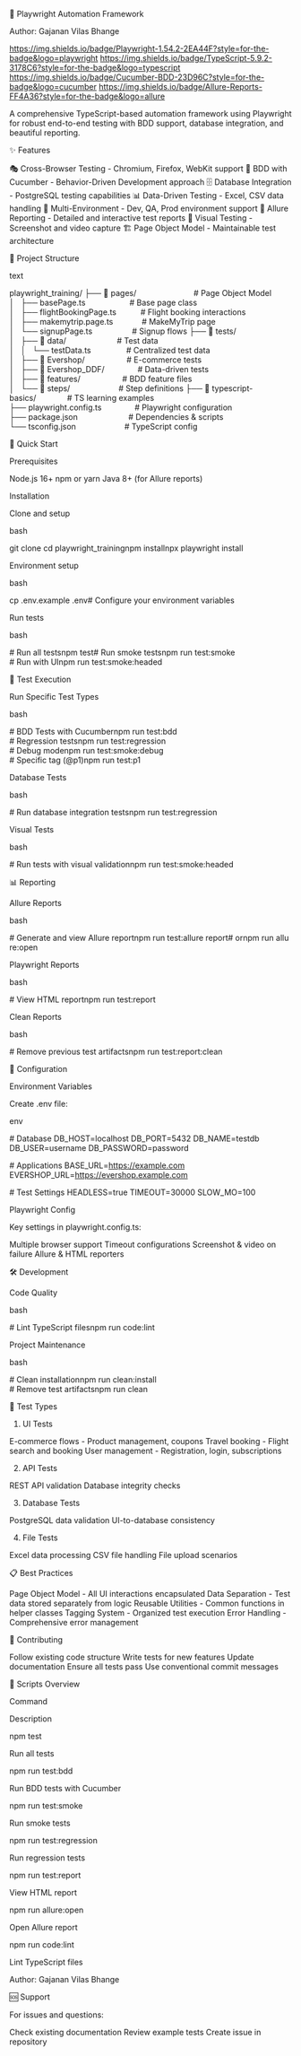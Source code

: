 🚀 Playwright Automation Framework

Author: Gajanan Vilas Bhange

https://img.shields.io/badge/Playwright-1.54.2-2EA44F?style=for-the-badge&logo=playwright
https://img.shields.io/badge/TypeScript-5.9.2-3178C6?style=for-the-badge&logo=typescript
https://img.shields.io/badge/Cucumber-BDD-23D96C?style=for-the-badge&logo=cucumber
https://img.shields.io/badge/Allure-Reports-FF4A36?style=for-the-badge&logo=allure

A comprehensive TypeScript-based automation framework using Playwright for robust end-to-end testing with BDD support, database integration, and beautiful reporting.

✨ Features

🎭 Cross-Browser Testing - Chromium, Firefox, WebKit support
📝 BDD with Cucumber - Behavior-Driven Development approach
🗄️ Database Integration - PostgreSQL testing capabilities
📊 Data-Driven Testing - Excel, CSV data handling
📱 Multi-Environment - Dev, QA, Prod environment support
🎨 Allure Reporting - Detailed and interactive test reports
📸 Visual Testing - Screenshot and video capture
🏗️ Page Object Model - Maintainable test architecture

📁 Project Structure

text

playwright_training/
├── 📂 pages/                          # Page Object Model
│   ├── basePage.ts                    # Base page class
│   ├── flightBookingPage.ts           # Flight booking interactions
│   ├── makemytrip.page.ts             # MakeMyTrip page
│   └── signupPage.ts                  # Signup flows
├── 📂 tests/
│   ├── 📂 data/                       # Test data
│   │   └── testData.ts                # Centralized test data
│   ├── 📂 Evershop/                   # E-commerce tests
│   ├── 📂 Evershop_DDF/               # Data-driven tests
│   ├── 📂 features/                   # BDD feature files
│   └── 📂 steps/                      # Step definitions
├── 📂 typescript-basics/              # TS learning examples
├── playwright.config.ts               # Playwright configuration
├── package.json                       # Dependencies & scripts
└── tsconfig.json                      # TypeScript config

🚀 Quick Start

Prerequisites

Node.js 16+
npm or yarn
Java 8+ (for Allure reports)

Installation

Clone and setup

bash

git clone <repository-url>cd playwright_trainingnpm installnpx playwright install

Environment setup

bash

cp .env.example .env# Configure your environment variables

Run tests

bash

# Run all testsnpm test# Run smoke testsnpm run test:smoke
# Run with UInpm run test:smoke:headed

🧪 Test Execution

Run Specific Test Types

bash

# BDD Tests with Cucumbernpm run test:bdd
# Regression testsnpm run test:regression
# Debug modenpm run test:smoke:debug
# Specific tag (@p1)npm run test:p1

Database Tests

bash

# Run database integration testsnpm run test:regression

Visual Tests

bash

# Run tests with visual validationnpm run test:smoke:headed

📊 Reporting

Allure Reports

bash

# Generate and view Allure reportnpm run test:allure report# ornpm run allure:open

Playwright Reports

bash

# View HTML reportnpm run test:report

Clean Reports

bash

# Remove previous test artifactsnpm run test:report:clean

🔧 Configuration

Environment Variables

Create .env file:

env

# Database
DB_HOST=localhost
DB_PORT=5432
DB_NAME=testdb
DB_USER=username
DB_PASSWORD=password

# Applications
BASE_URL=https://example.com
EVERSHOP_URL=https://evershop.example.com

# Test Settings
HEADLESS=true
TIMEOUT=30000
SLOW_MO=100

Playwright Config

Key settings in playwright.config.ts:

Multiple browser support
Timeout configurations
Screenshot & video on failure
Allure & HTML reporters

🛠️ Development

Code Quality

bash

# Lint TypeScript filesnpm run code:lint

Project Maintenance

bash

# Clean installationnpm run clean:install
# Remove test artifactsnpm run clean

🧩 Test Types

1. UI Tests

E-commerce flows - Product management, coupons
Travel booking - Flight search and booking
User management - Registration, login, subscriptions

2. API Tests

REST API validation
Database integrity checks

3. Database Tests

PostgreSQL data validation
UI-to-database consistency

4. File Tests

Excel data processing
CSV file handling
File upload scenarios

📋 Best Practices

Page Object Model - All UI interactions encapsulated
Data Separation - Test data stored separately from logic
Reusable Utilities - Common functions in helper classes
Tagging System - Organized test execution
Error Handling - Comprehensive error management

🤝 Contributing

Follow existing code structure
Write tests for new features
Update documentation
Ensure all tests pass
Use conventional commit messages

📝 Scripts Overview

Command

Description

npm test

Run all tests

npm run test:bdd

Run BDD tests with Cucumber

npm run test:smoke

Run smoke tests

npm run test:regression

Run regression tests

npm run test:report

View HTML report

npm run allure:open

Open Allure report

npm run code:lint

Lint TypeScript files

Author: Gajanan Vilas Bhange

🆘 Support

For issues and questions:

Check existing documentation
Review example tests
Create issue in repository
